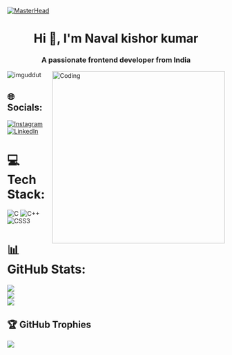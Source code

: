 [![MasterHead](https://media.licdn.com/dms/image/C4D16AQFQU6ol5IKgWg/profile-displaybackgroundimage-shrink_200_800/0/1653123663526?e=2147483647&v=beta&t=oWs7RsJdb0KqazPnFlirmIL6Z98SVhadWu0OY5MEMVc)
](https://rishavchanda.io
)
<h1 align="center">Hi 👋, I'm Naval kishor kumar</h1>
<h3 align="center">A passionate frontend developer from India</h3>
<img align="right" alt="Coding" width="400" src="https://cdn.dribbble.com/users/1162077/screenshots/3848914/programmer.gif">

<p align="left"> <img src="https://komarev.com/ghpvc/?username=imguddut&label=Profile%20views&color=0e75b6&style=flat" alt="imguddut" /> </p>

## 🌐 Socials:
[![Instagram](https://img.shields.io/badge/Instagram-%23E4405F.svg?logo=Instagram&logoColor=white)](https://instagram.com/imguddut) [![LinkedIn](https://img.shields.io/badge/LinkedIn-%230077B5.svg?logo=linkedin&logoColor=white)](https://linkedin.com/in/naval-kishor-kumar-2a4b20287) 

# 💻 Tech Stack:
![C](https://img.shields.io/badge/c-%2300599C.svg?style=for-the-badge&logo=c&logoColor=white) ![C++](https://img.shields.io/badge/c++-%2300599C.svg?style=for-the-badge&logo=c%2B%2B&logoColor=white) ![CSS3](https://img.shields.io/badge/css3-%231572B6.svg?style=for-the-badge&logo=css3&logoColor=white)
# 📊 GitHub Stats:
![](https://github-readme-stats.vercel.app/api?username=imguddut&theme=dark&hide_border=false&include_all_commits=false&count_private=false)<br/>
![](https://github-readme-streak-stats.herokuapp.com/?user=imguddut&theme=dark&hide_border=false)<br/>
![](https://github-readme-stats.vercel.app/api/top-langs/?username=imguddut&theme=dark&hide_border=false&include_all_commits=false&count_private=false&layout=compact)

## 🏆 GitHub Trophies
![](https://github-profile-trophy.vercel.app/?username=imguddut&theme=radical&no-frame=false&no-bg=true&margin-w=4)


<!-- Proudly created with GPRM ( https://gprm.itsvg.in ) -->
